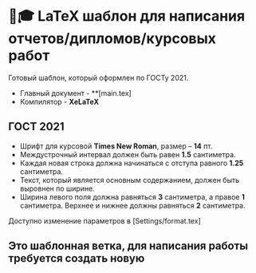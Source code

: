 # 📝🎓 LaTeX шаблон для написания отчетов/дипломов/курсовых работ

Готовый шаблон, который оформлен по ГОСТу 2021.

- Главный документ - **[main.tex]
- Компилятор - **XeLaTeX**

## ГОСТ 2021

- Шрифт для курсовой **Times New Roman**, размер – **14** пт.
- Междустрочный интервал должен быть равен **1.5** cантиметра.
- Каждая новая строка должна начинаться с отступа равного **1.25** сантиметра.
- Текст, который является основным содержанием, должен быть выровнен по ширине.
- Ширина левого поля должна равняться **3** сантиметра, а правое **1** сантиметра. Верхнее и нижнее должны равняться **2** сантиметра.

Доступно изменение параметров в [Settings/format.tex]

## Это шаблонная ветка, для написания работы требуется создать новую